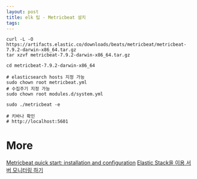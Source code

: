 ```yaml
---
layout: post
title: elk 팁 - Metricbeat 설치
tags: 
---
```


```
curl -L -O https://artifacts.elastic.co/downloads/beats/metricbeat/metricbeat-7.9.2-darwin-x86_64.tar.gz
tar xzvf metricbeat-7.9.2-darwin-x86_64.tar.gz

cd metricbeat-7.9.2-darwin-x86_64

# elasticsearch hosts 지정 가능
sudo chown root metricbeat.yml
# 수집주기 지정 가능
sudo chown root modules.d/system.yml 

sudo ./metricbeat -e

# 키바나 확인
# http://localhost:5601
```

# More
[Metricbeat quick start: installation and configuration](https://www.elastic.co/guide/en/beats/metricbeat/7.9/metricbeat-installation-configuration.html)
[Elastic Stack을 이용 서버 모니터링 하기 ](https://17billion.github.io/elastic/2017/07/10/elastic_stack_monitoring_using_metricbeat.html)

